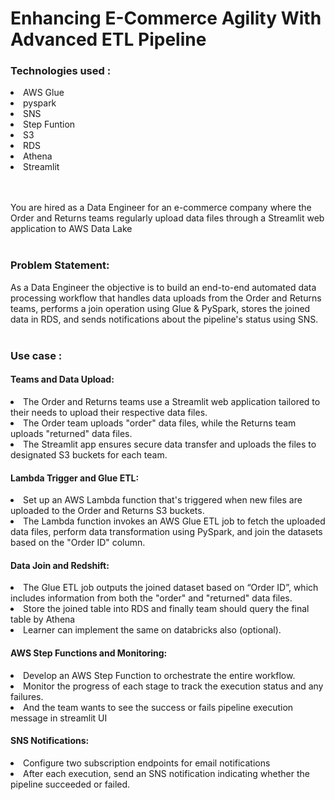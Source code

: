 # Enhancing E-Commerce Agility With Advanced ETL Pipeline<br>
<h3>Technologies used :</h3> 
<li>AWS Glue </li>
<li>pyspark </li> 
<li>SNS </li> 
<li>Step Funtion </li> 
<li>S3 </li>
<li>RDS </li>
<li>Athena</li>
<li>Streamlit</li><br><br>

  You are hired as a Data Engineer for an e-commerce company where the Order
and Returns teams regularly upload data files through a Streamlit web
application to AWS Data Lake<br><br>

<h3>Problem Statement:</h3>
  As a Data Engineer the objective is to build an end-to-end automated data
processing workflow that handles data uploads from the Order and Returns
teams, performs a join operation using Glue & PySpark, stores the joined data in
RDS, and sends notifications about the pipeline's status using SNS.<br><br>

<h3>Use case : </h3>
<h4>Teams and Data Upload:</h4>
<li>The Order and Returns teams use a Streamlit web application tailored to
their needs to upload their respective data files.</li>
<li>The Order team uploads "order" data files, while the Returns team uploads
"returned" data files.</li>
<li>The Streamlit app ensures secure data transfer and uploads the files to
designated S3 buckets for each team.</li>

<h4>Lambda Trigger and Glue ETL:</h4>
<li>Set up an AWS Lambda function that's triggered when new files are
uploaded to the Order and Returns S3 buckets.</li>
<li>The Lambda function invokes an AWS Glue ETL job to fetch the uploaded
data files, perform data transformation using PySpark, and join the
datasets based on the "Order ID" column.</li>

<h4>Data Join and Redshift:</h4>
<li>The Glue ETL job outputs the joined dataset based on “Order ID”, which
includes information from both the "order" and "returned" data files.</li>
<li>Store the joined table into RDS and finally team
should query the final table by Athena</li>
<li>Learner can implement the same on databricks also (optional).</li>

<h4>AWS Step Functions and Monitoring:</h4>
<li>Develop an AWS Step Function to orchestrate the entire workflow.</li>
<li>Monitor the progress of each stage to track the execution status and any
failures.</li>
<li>And the team wants to see the success or fails pipeline execution
message in streamlit UI</li>

<h4>SNS Notifications:</h4>
<li>Configure two subscription endpoints for email notifications</li>
<li>After each execution, send an SNS notification indicating whether the
pipeline succeeded or failed.</li>
